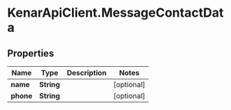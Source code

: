 # KenarApiClient.MessageContactData

## Properties

Name | Type | Description | Notes
------------ | ------------- | ------------- | -------------
**name** | **String** |  | [optional] 
**phone** | **String** |  | [optional] 


